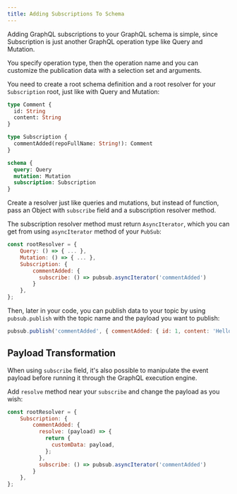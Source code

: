 ```yaml
---
title: Adding Subscriptions To Schema
---
```


Adding GraphQL subscriptions to your GraphQL schema is simple, since Subscription is just another GraphQL operation type like Query and Mutation.

You specify operation type, then the operation name and you can customize the publication data with a selection set and arguments.

You need to create a root schema definition and a root resolver for your `Subscription` root, just like with Query and Mutation:

```graphql
type Comment {
  id: String
  content: String
}

type Subscription {
  commentAdded(repoFullName: String!): Comment
}

schema {
  query: Query
  mutation: Mutation
  subscription: Subscription
}
```

Create a resolver just like queries and mutations, but instead of function, pass an Object with `subscribe` field and a subscription resolver method.

The subscription resolver method must return `AsyncIterator`, which you can get from using `asyncIterator` method of your `PubSub`:

```js
const rootResolver = {
    Query: () => { ... },
    Mutation: () => { ... },
    Subscription: {
        commentAdded: {
          subscribe: () => pubsub.asyncIterator('commentAdded')
        }
    },
};
```

Then, later in your code, you can publish data to your topic by using `pubsub.publish` with the topic name and the payload you want to publish:

```js
pubsub.publish('commentAdded', { commentAdded: { id: 1, content: 'Hello!' }})
```

## Payload Transformation

When using `subscribe` field, it's also possible to manipulate the event payload before running it through the GraphQL execution engine.

Add `resolve` method near your `subscribe` and change the payload as you wish:


```js
const rootResolver = {
    Subscription: {
        commentAdded: {
          resolve: (payload) => {
            return {
              customData: payload,
            };
          },
          subscribe: () => pubsub.asyncIterator('commentAdded')
        }
    },
};
```

